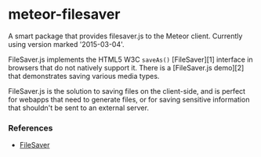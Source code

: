 meteor-filesaver
===================

A smart package that provides filesaver.js to the Meteor client.  Currently using version marked '2015-03-04'.

FileSaver.js implements the HTML5 W3C `saveAs()` [FileSaver][1] interface in 
browsers that do not natively support it. There is a [FileSaver.js demo][2] 
that demonstrates saving various media types.

FileSaver.js is the solution to saving files on the client-side, and is perfect
for webapps that need to generate files, or for saving sensitive information 
that shouldn't be sent to an external server.

### References

* [FileSaver](https://github.com/eligrey/FileSaver.js) 